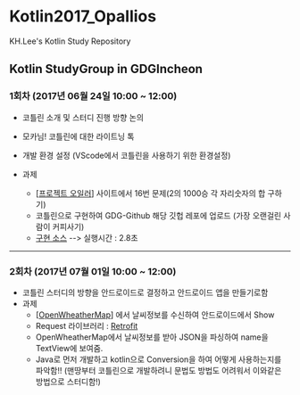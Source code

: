 # Kotlin2017_Opallios
KH.Lee's Kotlin Study Repository


## Kotlin StudyGroup in GDGIncheon

### 1회차 (2017년 06월 24일 10:00 ~ 12:00)
+ 코틀린 소개 및 스터디 진행 방향 논의
+ 모카님! 코틀린에 대한 라이트닝 톡
+ 개발 환경 설정 (VScode에서 코틀린을 사용하기 위한 환경설정)
+ 과제

  - [[프로젝트 오일러](http://euler.synap.co.kr/prob_list.php)] 사이트에서 16번 문제(2의 1000승 각 자리숫자의 합 구하기)
  - 코틀린으로 구현하여 GDG-Github 해당 깃헙 레포에 업로드 (가장 오랜걸린 사람이 커피사기)
  - [구현 소스](https://github.com/GDGincheonAndroidStudy/Kotlin2017_Opallios/blob/master/Project_Euler.kt) --> 실행시간 : 2.8초
---

### 2회차 (2017년 07월 01일 10:00 ~ 12:00)
+ 코틀린 스터디의 방향을 안드로이드로 결정하고 안드로이드 앱을 만들기로함
+ 과제
  - [[OpenWheatherMap](https://openweathermap.org/)] 에서 날씨정보를 수신하여 안드로이드에서 Show
  - Request 라이브러리 : [Retrofit](http://square.github.io/retrofit/)
  - OpenWheatherMap에서 날씨정보를 받아 JSON을 파싱하여 name을 TextView에 보여줌.
  - Java로 먼저 개발하고 kotlin으로 Conversion을 하여 어떻게 사용하는지를 파악함!! (맨땅부터 코틀린으로 개발하려니 문법도 방법도 어려워서 이와같은 방법으로 스터디함!)

